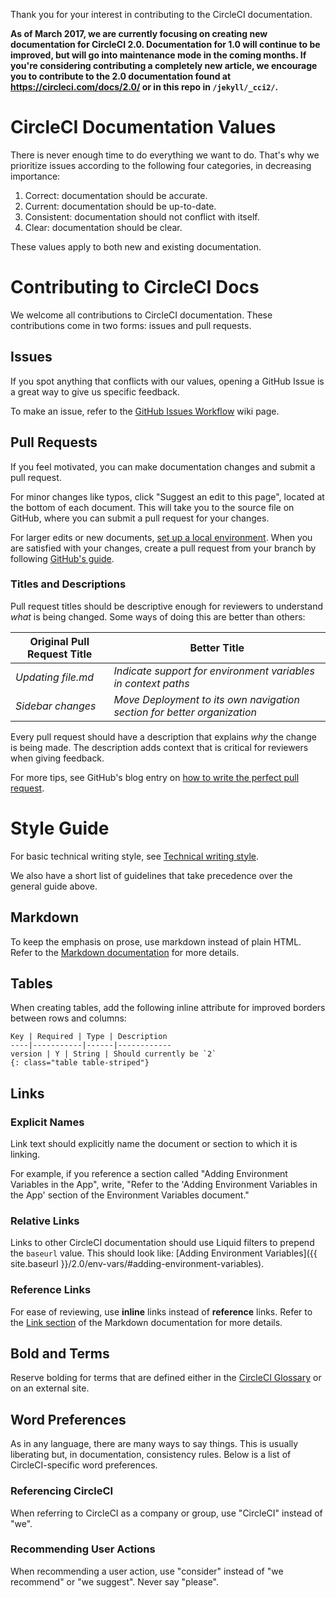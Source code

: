 Thank you for your interest in contributing to the CircleCI documentation.

**As of March 2017, we are currently focusing on creating new documentation for CircleCI 2.0. Documentation for 1.0 will continue to be improved, but will go into maintenance mode in the coming months. If you're considering contributing a completely new article, we encourage you to contribute to the 2.0 documentation found at <https://circleci.com/docs/2.0/> or in this repo in `/jekyll/_cci2/`.**

# CircleCI Documentation Values

There is never enough time to do everything we want to do.
That's why we prioritize issues according to the following four categories, in decreasing importance:

1. Correct: documentation should be accurate.
2. Current: documentation should be up-to-date.
3. Consistent: documentation should not conflict with itself.
4. Clear: documentation should be clear.

These values apply to both new and existing documentation.

# Contributing to CircleCI Docs

We welcome all contributions to CircleCI documentation.
These contributions come in two forms: issues and pull requests.

## Issues

If you spot anything
that conflicts with our values,
opening a GitHub Issue is a great way
to give us specific feedback.

To make an issue,
refer to the [GitHub Issues Workflow](https://github.com/circleci/circleci-docs/wiki/GitHub-Issues-Workflow) wiki page.

## Pull Requests

If you feel motivated,
you can make documentation changes
and submit a pull request.

For minor changes like typos,
click "Suggest an edit to this page",
located at the bottom of each document.
This will take you to the source file on GitHub,
where you can submit a pull request for your changes.

For larger edits or new documents,
[set up a local environment](README-local-development.md).
When you are satisfied with your changes,
create a pull request from your branch
by following [GitHub's guide](https://help.github.com/articles/creating-a-pull-request-from-a-fork/).

### Titles and Descriptions

Pull request titles should be descriptive enough
for reviewers to understand *what* is being changed.
Some ways of doing this are better than others:

| Original Pull Request Title | Better Title                                                               |
|-----------------------------|----------------------------------------------------------------------------|
| _Updating file.md_          | _Indicate support for environment variables in context paths_            |
| _Sidebar changes_           | _Move Deployment to its own navigation section for better organization_  |

Every pull request should have a description
that explains *why* the change is being made.
The description adds context
that is critical for reviewers when giving feedback.

For more tips, see GitHub's blog entry on [how to write the perfect pull request](https://github.com/blog/1943-how-to-write-the-perfect-pull-request).

# Style Guide

For basic technical writing style, see [Technical writing style](https://en.wikiversity.org/wiki/Technical_writing_style).

We also have a short list of guidelines
that take precedence over the general guide above.

## Markdown

To keep the emphasis on prose,
use markdown instead of plain HTML.
Refer to the [Markdown documentation](https://daringfireball.net/projects/markdown/syntax) for more details.

## Tables

When creating tables,
add the following inline attribute
for improved borders between rows and columns:

```
Key | Required | Type | Description
----|-----------|------|------------
version | Y | String | Should currently be `2`
{: class="table table-striped"}
```

## Links

### Explicit Names

Link text should explicitly name the document or section
to which it is linking.

For example,
if you reference a section called "Adding Environment Variables in the App",
write, "Refer to the 'Adding Environment Variables in the App' section of the Environment Variables document."

### Relative Links

Links to other CircleCI documentation should use Liquid filters
to prepend the `baseurl` value.
This should look like:
[Adding Environment Variables]({{ site.baseurl }}/2.0/env-vars/#adding-environment-variables).

### Reference Links

For ease of reviewing,
use **inline** links instead of **reference** links.
Refer to the [Link section](https://daringfireball.net/projects/markdown/syntax#link) of the Markdown documentation for more details.

## Bold and Terms

Reserve bolding for terms
that are defined either in the [CircleCI Glossary](https://github.com/circleci/circleci-docs/tree/master/jekyll/_cci2/glossary.md/)
or on an external site.

## Word Preferences

As in any language, there are many ways to say things.
This is usually liberating but, in documentation, consistency rules.
Below is a list of CircleCI-specific word preferences.

### Referencing CircleCI

When referring to CircleCI as a company or group,
use "CircleCI" instead of "we".

### Recommending User Actions

When recommending a user action,
use "consider" instead of "we recommend" or "we suggest".
Never say "please".
